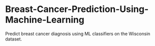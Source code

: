 # Breast-Cancer-Prediction-Using-Machine-Learning
Predict breast cancer diagnosis using ML classifiers on the Wisconsin dataset.
